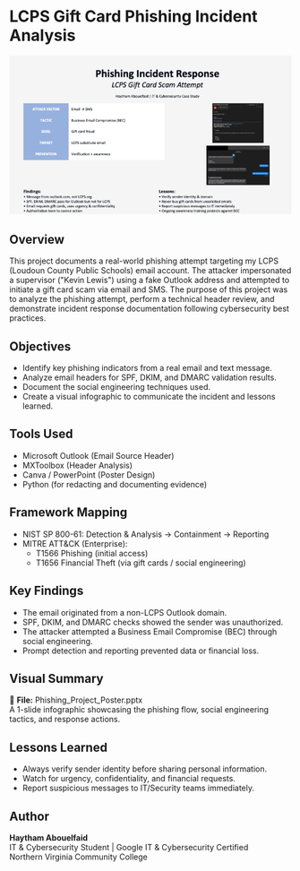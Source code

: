 # LCPS Gift Card Phishing Incident Analysis

![Poster](/report/Phishing_Project_Poster.png)

## Overview
This project documents a real-world phishing attempt targeting my LCPS (Loudoun County Public Schools) email account. 
The attacker impersonated a supervisor ("Kevin Lewis") using a fake Outlook address and attempted to initiate a gift card scam via email and SMS. 
The purpose of this project was to analyze the phishing attempt, perform a technical header review, and demonstrate incident response documentation following cybersecurity best practices.

## Objectives
- Identify key phishing indicators from a real email and text message.
- Analyze email headers for SPF, DKIM, and DMARC validation results.
- Document the social engineering techniques used.
- Create a visual infographic to communicate the incident and lessons learned.

## Tools Used
- Microsoft Outlook (Email Source Header)
- MXToolbox (Header Analysis)
- Canva / PowerPoint (Poster Design)
- Python (for redacting and documenting evidence)

## Framework Mapping

- NIST SP 800-61: Detection & Analysis → Containment → Reporting
- MITRE ATT&CK (Enterprise):
    * T1566 Phishing (initial access)
    * T1656 Financial Theft (via gift cards / social engineering)

## Key Findings
- The email originated from a non-LCPS Outlook domain.
- SPF, DKIM, and DMARC checks showed the sender was unauthorized.
- The attacker attempted a Business Email Compromise (BEC) through social engineering.
- Prompt detection and reporting prevented data or financial loss.

## Visual Summary
📄 **File:** Phishing_Project_Poster.pptx  
A 1-slide infographic showcasing the phishing flow, social engineering tactics, and response actions.

## Lessons Learned
- Always verify sender identity before sharing personal information.
- Watch for urgency, confidentiality, and financial requests.
- Report suspicious messages to IT/Security teams immediately.

## Author
**Haytham Abouelfaid**  
IT & Cybersecurity Student | Google IT & Cybersecurity Certified  
Northern Virginia Community College
